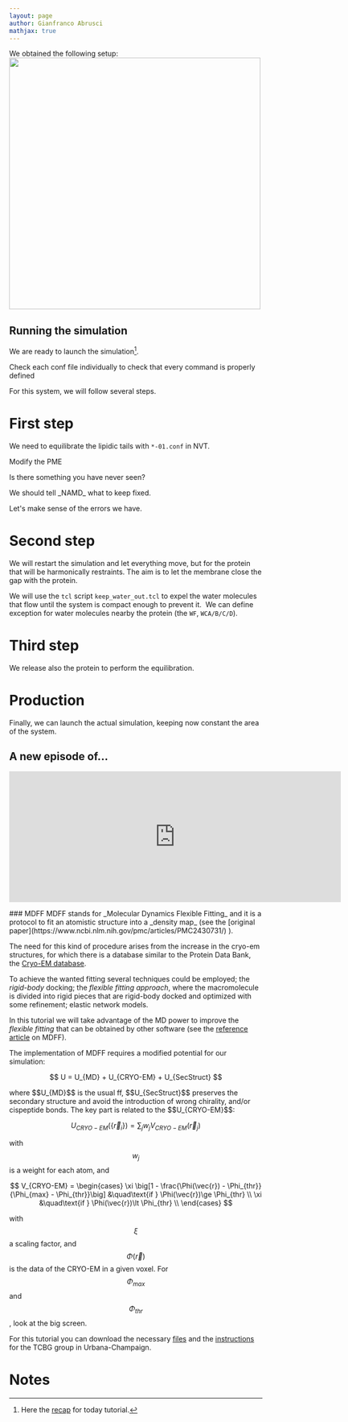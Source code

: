 ```yaml
---
layout: page
author: Gianfranco Abrusci
mathjax: true
---
```

<script src="https://cdnjs.cloudflare.com/ajax/libs/mathjax/2.7.0/MathJax.js?config=TeX-AMS-MML_HTMLorMML" type="text/javascript"></script>


We obtained the following setup:
<IMG class="displayed" src="../../img/tut5/setup.png" alt="" width="500" height="500">


## Running the simulation
We are ready to launch the simulation[^1].

[^1]: Here the [recap](https://editor.p5js.org/Gianfree/full/Hy09u_ypX) for today tutorial.


<p class="prompt prompt-attention">Check each conf file individually
to check that every command is properly defined </p>

For this system, we will follow several steps.

# First step
We need to equilibrate the lipidic tails with `*-01.conf` in NVT.

<p class="prompt prompt-attention">Modify the PME</p>
<p class="prompt prompt-attention">Is there something you have never seen?</p>
<p></p>
We should tell _NAMD_ what to keep fixed.

<p class="prompt prompt-question">Let's make sense
of the errors we have.</p>

# Second step
We will restart the simulation and let everything move,
but for the protein that will be harmonically restraints.
The aim is to let the membrane close the gap with the protein.

We will use the `tcl` script `keep_water_out.tcl` to expel the water
molecules that flow until the system is compact enough to prevent it.
<IMG class="displayed" src="../../img/tut5/keep_wat.png" alt="">
We can define exception for water molecules nearby the protein (the `WF`, `WCA/B/C/D`).

# Third step
We release also the protein to perform the equilibration.

# Production
Finally, we can launch the actual simulation, keeping now constant
the area of the system.

<p> </p>
<p> </p>
<p> </p>
<p> </p>
<p> </p>



## A new episode of...
<iframe class="center" frameborder="no" border="0" src="https://editor.p5js.org/Gianfree/embed/Sk4_1sphm" width="660px" height="260" ></iframe>

<p></p>
<p></p>
### MDFF
MDFF stands for _Molecular Dynamics Flexible Fitting_ and it is a protocol
to fit an atomistic structure into a _density map_ (see the [original paper](https://www.ncbi.nlm.nih.gov/pmc/articles/PMC2430731/) ).

The need for this kind of procedure arises from the increase in the cryo-em structures, for which there is a database similar to the Protein Data Bank,
the [Cryo-EM database](http://www.emdatabank.org/).

To achieve the wanted fitting several techniques could be employed; the _rigid-body_
docking; the _flexible fitting approach_, where the macromolecule is divided into rigid
pieces that are rigid-body docked and optimized with some refinement; elastic network models.

In this tutorial we will take advantage of the MD power to improve the _flexible fitting_
that can be obtained by other software (see the [reference article](https://www.sciencedirect.com/science/article/pii/S1046202309000887?via%3Dihub) on MDFF).



The implementation of MDFF requires a modified potential for our simulation:
<p align="center">
$$
U = U_{MD}  +  U_{CRYO-EM} + U_{SecStruct}
$$
</p>
where $$U_{MD}$$ is the usual ff, $$U_{SecStruct}$$ preserves the secondary structure
and avoid the introduction of wrong chirality, and/or cispeptide bonds.
The key part is related to the $$U_{CRYO-EM}$$:

$$
U_{CRYO-EM}(\{\vec{r}_i\}) = \sum_j w_j V_{CRYO-EM}(\vec{r}_j)
$$

with $$w_j$$ is a weight for each atom, and

$$
V_{CRYO-EM} =
\begin{cases}
  \xi \big[1 - \frac{\Phi(\vec{r}) - \Phi_{thr}}{\Phi_{max} - \Phi_{thr}}\big] &\quad\text{if } \Phi(\vec{r})\ge \Phi_{thr} \\
  \xi &\quad\text{if } \Phi(\vec{r})\lt \Phi_{thr} \\
\end{cases}
$$

with $$\xi$$ a scaling factor, and $$\Phi(\vec{r})$$ is the data of the CRYO-EM in a given voxel.
For $$\Phi_{max}$$ and $$\Phi_{thr}$$, look at the big screen.

For this tutorial you can download the necessary [files](https://www.ks.uiuc.edu/Training/Tutorials/science/mdff/mdff-tutorial-files.tar.gz) and the [instructions](https://www.ks.uiuc.edu/Training/Tutorials/science/mdff/tutorial_mdff.pdf) for the TCBG group in Urbana-Champaign.


# Notes

